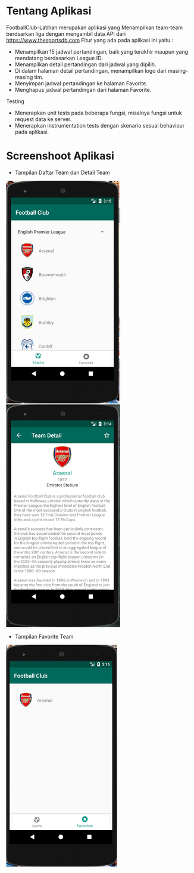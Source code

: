 # Tentang Aplikasi
FootballClub-Latihan merupakan aplikasi yang Menampilkan team-team berdsarkan liga dengan mengambil data API dari https://www.thesportsdb.com
Fitur yang ada pada aplikasi ini yaitu :
* Menampilkan 15 jadwal pertandingan, baik yang terakhir maupun yang mendatang berdasarkan League ID. 
* Menampilkan detail pertandingan dari jadwal yang dipilih.
* Di dalam halaman detail pertandingan, menampilkan logo dari masing-masing tim.
* Menyimpan jadwal pertandingan ke halaman Favorite.
* Menghapus jadwal pertandingan dari halaman Favorite.

Testing
* Menerapkan unit tests pada beberapa fungsi, misalnya fungsi untuk request data ke server.
* Menerapkan instrumentation tests dengan skenario sesuai behaviour pada aplikasi.

# Screenshoot Aplikasi
* Tampilan Daftar Team dan Detail  Team

![alt text](https://raw.githubusercontent.com/muhrizky/FootballClub-Latihan/master/football%20club2%20ss.png)   ![alt text](https://github.com/muhrizky/FootballClub-Latihan/blob/master/football%20club%20ss.png)  

* Tampilan Favorite Team

![alt text](https://github.com/muhrizky/FootballClub-Latihan/blob/master/football%20club3%20ss.png) 

